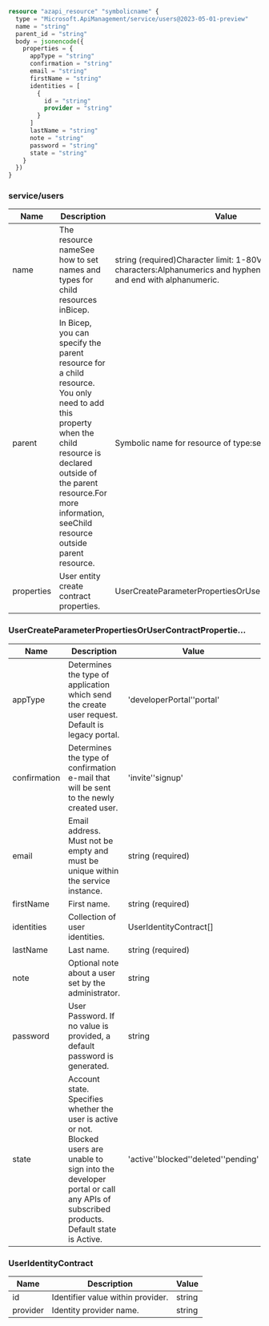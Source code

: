 ```terraform
resource "azapi_resource" "symbolicname" {
  type = "Microsoft.ApiManagement/service/users@2023-05-01-preview"
  name = "string"
  parent_id = "string"
  body = jsonencode({
    properties = {
      appType = "string"
      confirmation = "string"
      email = "string"
      firstName = "string"
      identities = [
        {
          id = "string"
          provider = "string"
        }
      ]
      lastName = "string"
      note = "string"
      password = "string"
      state = "string"
    }
  })
}

```

### service/users

| Name | Description | Value |
|-|-|-|
| name | The resource nameSee how to set names and types for child resources inBicep. | string (required)Character limit: 1-80Valid characters:Alphanumerics and hyphens.Start with letter and end with alphanumeric. |
| parent | In Bicep, you can specify the parent resource for a child resource. You only need to add this property when the child resource is declared outside of the parent resource.For more information, seeChild resource outside parent resource. | Symbolic name for resource of type:service |
| properties | User entity create contract properties. | UserCreateParameterPropertiesOrUserContractPropertie... |


### UserCreateParameterPropertiesOrUserContractPropertie...

| Name | Description | Value |
|-|-|-|
| appType | Determines the type of application which send the create user request. Default is legacy portal. | 'developerPortal''portal' |
| confirmation | Determines the type of confirmation e-mail that will be sent to the newly created user. | 'invite''signup' |
| email | Email address. Must not be empty and must be unique within the service instance. | string (required) |
| firstName | First name. | string (required) |
| identities | Collection of user identities. | UserIdentityContract[] |
| lastName | Last name. | string (required) |
| note | Optional note about a user set by the administrator. | string |
| password | User Password. If no value is provided, a default password is generated. | string |
| state | Account state. Specifies whether the user is active or not. Blocked users are unable to sign into the developer portal or call any APIs of subscribed products. Default state is Active. | 'active''blocked''deleted''pending' |


### UserIdentityContract

| Name | Description | Value |
|-|-|-|
| id | Identifier value within provider. | string |
| provider | Identity provider name. | string |



